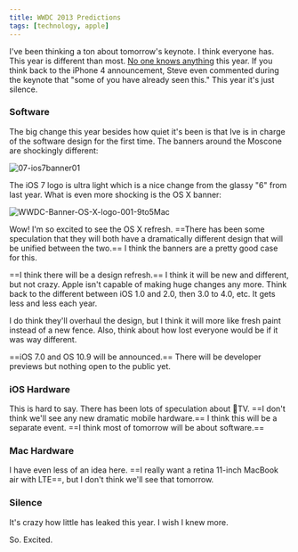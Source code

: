 ```yaml
---
title: WWDC 2013 Predictions
tags: [technology, apple]
---
```


I've been thinking a ton about tomorrow's keynote. I think everyone has. This year is different than most. [No one knows anything](http://daringfireball.net/2013/06/wwdc_2013_expectations) this year. If you think back to the iPhone 4 announcement, Steve even commented during the keynote that "some of you have already seen this." This year it's just silence.

### Software

The big change this year besides how quiet it's been is that Ive is in charge of the software design for the first time. The banners around the Moscone are shockingly different:


![07-ios7banner01](https://roon-media.s3.amazonaws.com/blogs/1/443P1X210p291e3V1G403b3j0O2c2L1M/giant.jpg)


The iOS 7 logo is ultra light which is a nice change from the glassy "6" from last year. What is even more shocking is the OS X banner:


![WWDC-Banner-OS-X-logo-001-9to5Mac](https://roon-media.s3.amazonaws.com/blogs/1/3u3k2e0Q0l2H261X2s25271B160t0y03/giant.jpg)


Wow! I'm so excited to see the OS X refresh. ==There has been some speculation that they will both have a dramatically different design that will be unified between the two.== I think the banners are a pretty good case for this.

==I think there will be a design refresh.== I think it will be new and different, but not crazy. Apple isn't capable of making huge changes any more. Think back to the different between iOS 1.0 and 2.0, then 3.0 to 4.0, etc. It gets less and less each year.

I do think they'll overhaul the design, but I think it will more like fresh paint instead of a new fence. Also, think about how lost everyone would be if it was way different.

==iOS 7.0 and OS 10.9 will be announced.== There will be developer previews but nothing open to the public yet.

### iOS Hardware

This is hard to say. There has been lots of speculation about TV. ==I don't think we'll see any new dramatic mobile hardware.== I think this will be a separate event. ==I think most of tomorrow will be about software.==

### Mac Hardware

I have even less of an idea here. ==I really want a retina 11-inch MacBook air with LTE==, but I don't think we'll see that tomorrow.

### Silence

It's crazy how little has leaked this year. I wish I knew more.

So. Excited.

